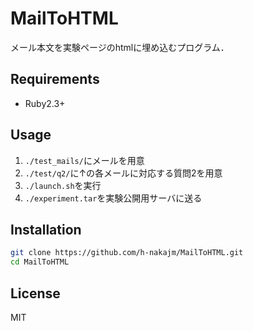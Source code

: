 # MailToHTML

メール本文を実験ページのhtmlに埋め込むプログラム．


## Requirements

- Ruby2.3+


## Usage

1. `./test_mails/`にメールを用意
2. `./test/q2/`に↑の各メールに対応する質問2を用意
3. `./launch.sh`を実行
4. `./experiment.tar`を実験公開用サーバに送る


## Installation

```sh
git clone https://github.com/h-nakajm/MailToHTML.git
cd MailToHTML
```

## License

MIT
